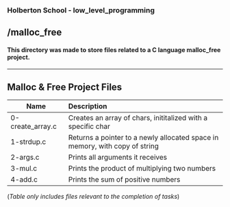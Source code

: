 ### Holberton School - low_level_programming 
## /malloc_free
#### This directory was made to store files related to a C language malloc_free project.
----------------------------------------------------------------------------------------------------------------
## Malloc & Free Project Files
| Name          | Description   |
| ------------- |:--------------|
| 0-create_array.c| Creates an array of chars, inititalized with a specific char|
| 1-strdup.c | Returns a pointer to a newly allocated space in memory, with copy of string|
| 2-args.c | Prints all arguments it receives|
| 3-mul.c | Prints the product of multiplying two numbers|
| 4-add.c | Prints the sum of positive numbers|

(*Table only includes files relevant to the completion of tasks*)
